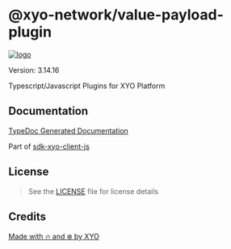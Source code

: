 # @xyo-network/value-payload-plugin

[![logo][]](https://xyo.network)

Version: 3.14.16

Typescript/Javascript Plugins for XYO Platform

## Documentation

[TypeDoc Generated Documentation](https://gitbook.xyo.network/xyo-data-lab/xyo-reference/package-documentation/xyo-network__value-payload-plugin)

Part of [sdk-xyo-client-js](https://www.npmjs.com/package/@xyo-network/sdk-xyo-client-js)

## License

> See the [LICENSE](LICENSE) file for license details

## Credits

[Made with 🔥 and ❄️ by XYO](https://xyo.network)

[logo]: https://cdn.xy.company/img/brand/XYO_full_colored.png